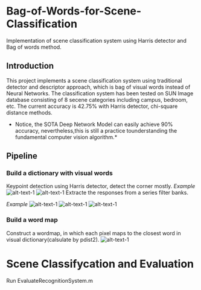 # Bag-of-Words-for-Scene-Classification
Implementation of scene classification system using Harris detector and Bag of words method.
## Introduction 

This project implements a scene classification system using traditional detector and descriptor approach, which is bag of visual words instead of Neural Networks. The classification system has been tested on SUN Image database consisting of 8 secene categories including campus, bedroom, etc. The current accuracy is 42.75% with Harris detector, chi-square distance methods.  
* Notice, the SOTA Deep Network Model can easily achieve 90% accuracy, nevertheless,this is still a practice tounderstanding the fundamental computer vision algorithm.*

## Pipeline
### Build a dictionary with visual words
Keypoint detection using Harris detector, detect the corner mostly.
*Example*
![alt-text-1](pic/500%20harris%20points_3.jpg "harris detector")
![alt-text-1](pic/500%20random%20points_2.jpg "random points")
Extracte the responses from a series filter banks.

*Example*
![alt-text-1](pic/response_12.jpg "filter1")
![alt-text-1](pic/response_24.jpg "filter2") 
![alt-text-1](pic/response_36.jpg "filter3")

### Build a word map
Construct a wordmap, in which each pixel maps to the closest word in visual dictionary(calsulate by pdist2).
![alt-text-1](pic/sun_aferisdmjeibigjh_wordMap.jpg "wordmap")

# Scene Classifycation and Evaluation
Run EvaluateRecognitionSystem.m
